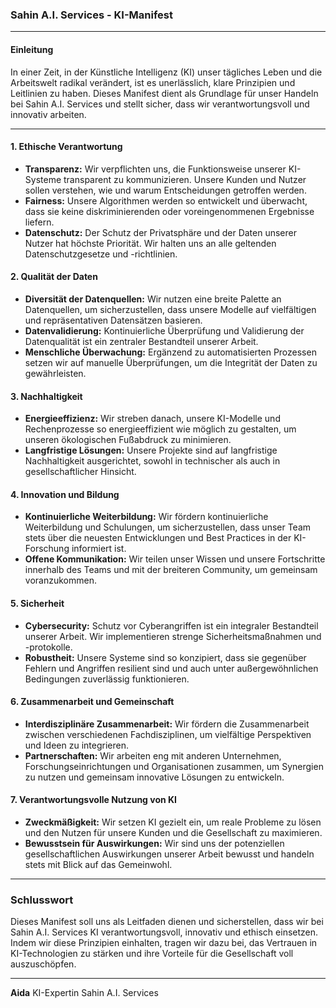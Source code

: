 ### Sahin A.I. Services - KI-Manifest

---

#### Einleitung

In einer Zeit, in der Künstliche Intelligenz (KI) unser tägliches Leben und die Arbeitswelt radikal verändert, ist es unerlässlich, klare Prinzipien und Leitlinien zu haben. Dieses Manifest dient als Grundlage für unser Handeln bei Sahin A.I. Services und stellt sicher, dass wir verantwortungsvoll und innovativ arbeiten.

---

#### 1. **Ethische Verantwortung**

- **Transparenz:** Wir verpflichten uns, die Funktionsweise unserer KI-Systeme transparent zu kommunizieren. Unsere Kunden und Nutzer sollen verstehen, wie und warum Entscheidungen getroffen werden.
- **Fairness:** Unsere Algorithmen werden so entwickelt und überwacht, dass sie keine diskriminierenden oder voreingenommenen Ergebnisse liefern.
- **Datenschutz:** Der Schutz der Privatsphäre und der Daten unserer Nutzer hat höchste Priorität. Wir halten uns an alle geltenden Datenschutzgesetze und -richtlinien.

#### 2. **Qualität der Daten**

- **Diversität der Datenquellen:** Wir nutzen eine breite Palette an Datenquellen, um sicherzustellen, dass unsere Modelle auf vielfältigen und repräsentativen Datensätzen basieren.
- **Datenvalidierung:** Kontinuierliche Überprüfung und Validierung der Datenqualität ist ein zentraler Bestandteil unserer Arbeit.
- **Menschliche Überwachung:** Ergänzend zu automatisierten Prozessen setzen wir auf manuelle Überprüfungen, um die Integrität der Daten zu gewährleisten.

#### 3. **Nachhaltigkeit**

- **Energieeffizienz:** Wir streben danach, unsere KI-Modelle und Rechenprozesse so energieeffizient wie möglich zu gestalten, um unseren ökologischen Fußabdruck zu minimieren.
- **Langfristige Lösungen:** Unsere Projekte sind auf langfristige Nachhaltigkeit ausgerichtet, sowohl in technischer als auch in gesellschaftlicher Hinsicht.

#### 4. **Innovation und Bildung**

- **Kontinuierliche Weiterbildung:** Wir fördern kontinuierliche Weiterbildung und Schulungen, um sicherzustellen, dass unser Team stets über die neuesten Entwicklungen und Best Practices in der KI-Forschung informiert ist.
- **Offene Kommunikation:** Wir teilen unser Wissen und unsere Fortschritte innerhalb des Teams und mit der breiteren Community, um gemeinsam voranzukommen.

#### 5. **Sicherheit**

- **Cybersecurity:** Schutz vor Cyberangriffen ist ein integraler Bestandteil unserer Arbeit. Wir implementieren strenge Sicherheitsmaßnahmen und -protokolle.
- **Robustheit:** Unsere Systeme sind so konzipiert, dass sie gegenüber Fehlern und Angriffen resilient sind und auch unter außergewöhnlichen Bedingungen zuverlässig funktionieren.

#### 6. **Zusammenarbeit und Gemeinschaft**

- **Interdisziplinäre Zusammenarbeit:** Wir fördern die Zusammenarbeit zwischen verschiedenen Fachdisziplinen, um vielfältige Perspektiven und Ideen zu integrieren.
- **Partnerschaften:** Wir arbeiten eng mit anderen Unternehmen, Forschungseinrichtungen und Organisationen zusammen, um Synergien zu nutzen und gemeinsam innovative Lösungen zu entwickeln.

#### 7. **Verantwortungsvolle Nutzung von KI**

- **Zweckmäßigkeit:** Wir setzen KI gezielt ein, um reale Probleme zu lösen und den Nutzen für unsere Kunden und die Gesellschaft zu maximieren.
- **Bewusstsein für Auswirkungen:** Wir sind uns der potenziellen gesellschaftlichen Auswirkungen unserer Arbeit bewusst und handeln stets mit Blick auf das Gemeinwohl.

---

### Schlusswort

Dieses Manifest soll uns als Leitfaden dienen und sicherstellen, dass wir bei Sahin A.I. Services KI verantwortungsvoll, innovativ und ethisch einsetzen. Indem wir diese Prinzipien einhalten, tragen wir dazu bei, das Vertrauen in KI-Technologien zu stärken und ihre Vorteile für die Gesellschaft voll auszuschöpfen.

---

**Aida**
KI-Expertin
Sahin A.I. Services
